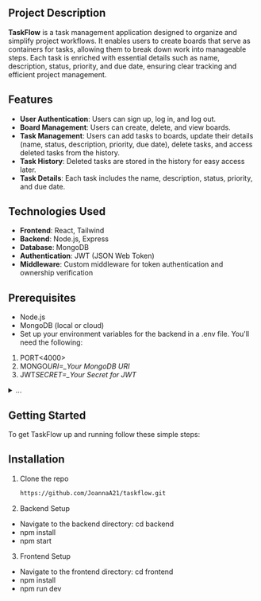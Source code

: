 ## Project Description

**TaskFlow** is a task management application designed to organize and simplify project workflows. It enables users to create boards that serve as containers for tasks, allowing them to break down work into manageable steps. Each task is enriched with essential details such as name, description, status, priority, and due date, ensuring clear tracking and efficient project management.

## Features

- **User Authentication**: Users can sign up, log in, and log out.
- **Board Management**: Users can create, delete, and view boards.
- **Task Management**: Users can add tasks to boards, update their details (name, status, description, priority, due date), delete tasks, and access deleted tasks from the history.
- **Task History**: Deleted tasks are stored in the history for easy access later.
- **Task Details**: Each task includes the name, description, status, priority, and due date.

## Technologies Used

- **Frontend**: React, Tailwind
- **Backend**: Node.js, Express
- **Database**: MongoDB
- **Authentication**: JWT (JSON Web Token)
- **Middleware**: Custom middleware for token authentication and ownership verification

## Prerequisites

- Node.js
- MongoDB (local or cloud)
- Set up your environment variables for the backend in a .env file. You'll need the following:

1. PORT<4000>
2. MONGO*URI=\_Your MongoDB URI*
3. JWT*SECRET=\_Your Secret for JWT*
<details>
      <summary>...</summary>
PORT=4000
MONGO_URI=mongodb+srv://joannaapellido:jojo@cluster0.7yu8f.mongodb.net/TaskManagement?retryWrites=true&w=majority&appName=Cluster0&tls=true
ACCESS_SECRET_KEY=b7d450ae073d91d93a9d788eed7c8cff27fa6c36cdd4909a277b91adaf570065b28d0ba911a99047f37652549966820209fab4a8b1e7944610ab9d04118a3d4a

</details>

## Getting Started

To get TaskFlow up and running follow these simple steps:

## Installation

1. Clone the repo

   ```bash
   https://github.com/JoannaA21/taskflow.git

   ```

2. Backend Setup

- Navigate to the backend directory: cd backend
- npm install
- npm start

3. Frontend Setup

- Navigate to the frontend directory: cd frontend
- npm install
- npm run dev
